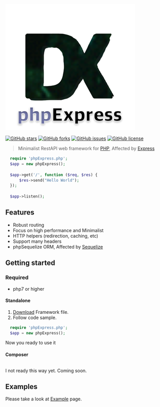 [![logo](https://github.com/devxian96/phpExpress/blob/main/phpExpressLogo.png?raw=true)](https://github.com/devxian96/phpExpress)

[![GitHub stars](https://img.shields.io/github/stars/devxian96/phpExpress)](https://github.com/devxian96/phpExpress/stargazers)
[![GitHub forks](https://img.shields.io/github/forks/devxian96/phpExpress)](https://github.com/devxian96/phpExpress/network)
[![GitHub issues](https://img.shields.io/github/issues/devxian96/phpExpress)](https://github.com/devxian96/phpExpress/issues)
[![GitHub license](https://img.shields.io/github/license/devxian96/phpExpress)](https://github.com/devxian96/phpExpress/blob/main/LICENSE)

> Minimalist RestAPI web framework for [PHP](https://www.php.net/), Affected by [Express](https://github.com/expressjs/express)

```php
  require 'phpExpress.php';
  $app = new phpExpress();

  $app->get('/', function ($req, $res) {
      $res->send("Hello World");
  });

  $app->listen();
```

## Features

- Robust routing
- Focus on high performance and Minimalist
- HTTP helpers (redirection, caching, etc)
- Support many headers
- phpSequelize ORM, Affected by [Sequelize](https://github.com/sequelize/sequelize)

## Getting started

### Required

- php7 or higher

#### Standalone

1. [Download](https://github.com/devxian96/phpExpress/releases) Framework file.
2. Follow code sample.

```php
  require 'phpExpress.php';
  $app = new phpExpress();
```

Now you ready to use it

#### Composer

```

```

I not ready this way yet.
Coming soon.

## Examples

Please take a look at [Example](https://github.com/devxian96/phpExpress/tree/main/example) page.
